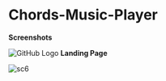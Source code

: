 # Chords-Music-Player

**Screenshots**

![GitHub Logo](https://user-images.githubusercontent.com/70936225/114867972-09bed280-9e13-11eb-8c91-00ac84f99674.jpg)
**Landing Page**

![sc6](https://user-images.githubusercontent.com/70936225/114869370-830af500-9e14-11eb-9cd9-05c8e29fe513.jpg)
